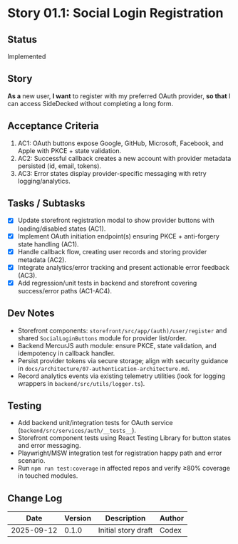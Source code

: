 # Story 01.1: Social Login Registration

## Status
Implemented

## Story
**As a** new user,
**I want** to register with my preferred OAuth provider,
**so that** I can access SideDecked without completing a long form.

## Acceptance Criteria
1. AC1: OAuth buttons expose Google, GitHub, Microsoft, Facebook, and Apple with PKCE + state validation.
2. AC2: Successful callback creates a new account with provider metadata persisted (id, email, tokens).
3. AC3: Error states display provider-specific messaging with retry logging/analytics.

## Tasks / Subtasks
- [x] Update storefront registration modal to show provider buttons with loading/disabled states (AC1).
- [x] Implement OAuth initiation endpoint(s) ensuring PKCE + anti-forgery state handling (AC1).
- [x] Handle callback flow, creating user records and storing provider metadata (AC2).
- [x] Integrate analytics/error tracking and present actionable error feedback (AC3).
- [x] Add regression/unit tests in backend and storefront covering success/error paths (AC1-AC4).

## Dev Notes
- Storefront components: `storefront/src/app/(auth)/user/register` and shared `SocialLoginButtons` module for provider list/order.
- Backend MercurJS auth module: ensure PKCE, state validation, and idempotency in callback handler.
- Persist provider tokens via secure storage; align with security guidance in `docs/architecture/07-authentication-architecture.md`.
- Record analytics events via existing telemetry utilities (look for logging wrappers in `backend/src/utils/logger.ts`).

## Testing
- Add backend unit/integration tests for OAuth service (`backend/src/services/auth/__tests__`).
- Storefront component tests using React Testing Library for button states and error messaging.
- Playwright/MSW integration test for registration happy path and error scenario.
- Run `npm run test:coverage` in affected repos and verify ≥80% coverage in touched modules.

## Change Log
| Date       | Version | Description              | Author |
|------------|---------|--------------------------|--------|
| 2025-09-12 | 0.1.0   | Initial story draft      | Codex  |
